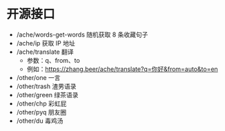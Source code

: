 # 开源接口

- /ache/words-get-words 随机获取 8 条收藏句子
- /ache/ip 获取 IP 地址
- /ache/translate 翻译
  - 参数：q、from、to
  - 例如：https://zhang.beer/ache/translate?q=你好&from=auto&to=en
- /other/one 一言
- /other/trash 渣男语录
- /other/green 绿茶语录
- /other/chp 彩虹屁
- /other/pyq 朋友圈
- /other/du 毒鸡汤
